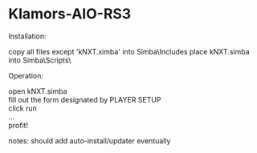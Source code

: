 # Klamors-AIO-RS3

Installation:

  copy all files except 'kNXT.ximba' into Simba\Includes
  place kNXT.simba into Simba\Scripts\
  
Operation:

  open kNXT.simba  
  fill out the form designated by PLAYER SETUP  
  click run  
  ...  
  profit!
  
  notes: should add auto-install/updater eventually
